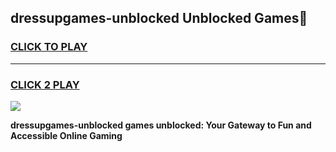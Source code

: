 
## dressupgames-unblocked Unblocked Games👋
<h3>
<a href="https://news.freeplayer.one?title=dressupgames-unblocked&ref=16F">CLICK TO PLAY</a></h3>
<hr>

<h3>
<a href="https://news.freeplayer.one?title=dressupgames-unblocked&ref=16F">CLICK 2 PLAY</a>
  
</h3>

<a href="https://news.freeplayer.one?title=dressupgames-unblocked&ref=16F/"><img src="https://clearcache.store/games.png"></a>


**dressupgames-unblocked games unblocked: Your Gateway to Fun and Accessible Online Gaming**
